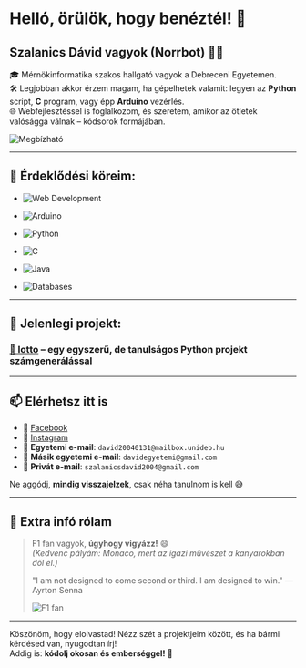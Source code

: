 # Helló, örülök, hogy benéztél! 👋  
## Szalanics Dávid vagyok (Norrbot) 👨‍💻

🎓 Mérnökinformatika szakos hallgató vagyok a Debreceni Egyetemen.  
🛠️ Legjobban akkor érzem magam, ha gépelhetek valamit: legyen az **Python** script, **C** program, vagy épp **Arduino** vezérlés.  
🌐 Webfejlesztéssel is foglalkozom, és szeretem, amikor az ötletek valósággá válnak – kódsorok formájában.

![Megbízható](https://img.shields.io/badge/Megbízható-100%25%20Bizalom-brightgreen?style=for-the-badge&logo=verified&logoColor=white)

---

## 🧠 Érdeklődési köreim:
- ![Web Development](https://img.shields.io/badge/Web%20Development-frontend%20%26%20backend-blueviolet?style=for-the-badge&logo=react&logoColor=white)

- ![Arduino](https://img.shields.io/badge/Arduino-embedded%20systems-00979D?style=for-the-badge&logo=arduino&logoColor=white)

- ![Python](https://img.shields.io/badge/Python-primary-3776AB?style=for-the-badge&logo=python&logoColor=white)

- ![C](https://img.shields.io/badge/C-language-00599C?style=for-the-badge&logo=c&logoColor=white)

- ![Java](https://img.shields.io/badge/Java-language-ED8B00?style=for-the-badge&logo=java&logoColor=white)  

- ![Databases](https://img.shields.io/badge/Databases-SQL-0052CC?style=for-the-badge&logo=postgresql&logoColor=white)


---

## 🔭 Jelenlegi projekt:
### [🎲 lotto](https://github.com/Norrbot/lotto) – egy egyszerű, de tanulságos Python projekt számgenerálással

---

## 📫 Elérhetsz itt is

- 📘 [Facebook](https://www.facebook.com/Davee0131)
- 📸 [Instagram](https://www.instagram.com/_.la.puta_ama._/)
- 📧 **Egyetemi e-mail**: `david20040131@mailbox.unideb.hu`
- 📧 **Másik egyetemi e-mail**: `davidegyetemi@gmail.com`
- 📧 **Privát e-mail**: `szalanicsdavid2004@gmail.com`

Ne aggódj, **mindig visszajelzek**, csak néha tanulnom is kell 😅

---

## 🏁 Extra infó rólam

> F1 fan vagyok, **úgyhogy vigyázz!** 😄  
> *(Kedvenc pályám: Monaco, mert az igazi művészet a kanyarokban dől el.)*
> 
> "I am not designed to come second or third. I am designed to win."
> — Ayrton Senna
> 
>![F1 fan](https://img.shields.io/badge/F1_Fan-🏎️%20Vigyázz!-red?style=for-the-badge&logo=formula1&logoColor=white)  

---

Köszönöm, hogy elolvastad! Nézz szét a projektjeim között, és ha bármi kérdésed van, nyugodtan írj!  
Addig is: **kódolj okosan és emberséggel!** 🤝
